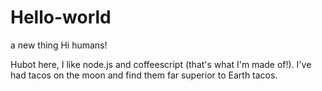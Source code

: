 # Hello-world
a new thing
Hi humans!

Hubot here, I like node.js and coffeescript (that's what I'm made of!).
I've had tacos on the moon and find them far superior to Earth tacos.
